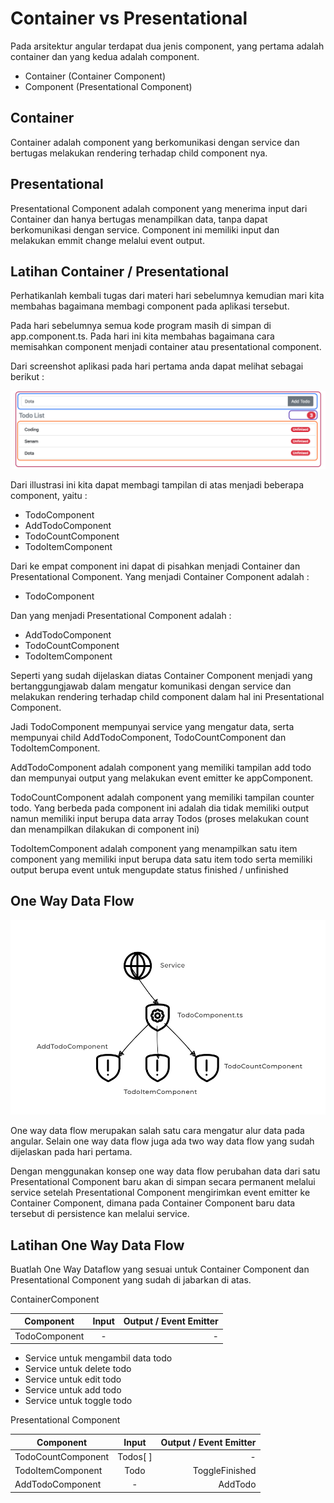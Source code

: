 # Container vs Presentational

Pada arsitektur angular terdapat dua jenis component, yang pertama adalah container dan yang kedua adalah component.

- Container (Container Component)
- Component (Presentational Component)

## Container

Container adalah component yang berkomunikasi dengan service dan bertugas melakukan rendering terhadap child component nya.

## Presentational

Presentational Component adalah component yang menerima input dari Container dan hanya bertugas menampilkan data, tanpa dapat berkomunikasi dengan service. Component ini memiliki input dan melakukan emmit change melalui event output.

## Latihan Container / Presentational

Perhatikanlah kembali tugas dari materi hari sebelumnya kemudian mari kita membahas bagaimana membagi component pada aplikasi tersebut.

Pada hari sebelumnya semua kode program masih di simpan di app.component.ts. Pada hari ini kita membahas bagaimana cara memisahkan component menjadi container atau presentational component.

Dari screenshot aplikasi pada hari pertama anda dapat melihat sebagai berikut :

!['img](diagrams/container-component.png)

Dari illustrasi ini kita dapat membagi tampilan di atas menjadi beberapa component, yaitu :

- TodoComponent 
- AddTodoComponent
- TodoCountComponent
- TodoItemComponent

Dari ke empat component ini dapat di pisahkan menjadi Container dan Presentational Component. Yang menjadi Container Component adalah :

- TodoComponent 

Dan yang menjadi Presentational Component adalah :

- AddTodoComponent
- TodoCountComponent
- TodoItemComponent

Seperti yang sudah dijelaskan diatas Container Component menjadi yang bertanggungjawab dalam mengatur komunikasi dengan service dan melakukan rendering terhadap child component dalam hal ini Presentational Component.

Jadi TodoComponent mempunyai service yang mengatur data, serta mempunyai child AddTodoComponent, TodoCountComponent dan TodoItemComponent.

AddTodoComponent adalah component yang memiliki tampilan add todo dan mempunyai output yang melakukan event emitter ke appComponent.

TodoCountComponent adalah component yang memiliki tampilan counter todo. Yang berbeda pada component ini adalah dia tidak memiliki output namun memiliki input berupa data array Todos (proses melakukan count dan menampilkan dilakukan di component ini)

TodoItemComponent adalah component yang menampilkan satu item component yang memiliki input berupa data satu item todo serta memiliki output berupa event untuk mengupdate status finished / unfinished

## One Way Data Flow

!['comtree'](diagrams/componentTree.png)

One way data flow merupakan salah satu cara mengatur alur data pada angular. Selain one way data flow juga ada two way data flow yang sudah dijelaskan pada hari pertama.

Dengan menggunakan konsep one way data flow perubahan data dari satu Presentational Component baru akan di simpan secara permanent melalui service setelah Presentational Component mengirimkan event emitter ke Container Component, dimana pada Container Component baru data tersebut di persistence kan melalui service.

## Latihan One Way Data Flow

Buatlah One Way Dataflow yang sesuai untuk Container Component dan Presentational Component yang sudah di jabarkan di atas.

ContainerComponent

| Component     | Input | Output / Event Emitter |
| ------------- | :---: | ---------------------: |
| TodoComponent |   -   |                      - |

- Service untuk mengambil data todo
- Service untuk delete todo
- Service untuk edit todo
- Service untuk add todo
- Service untuk toggle todo

Presentational Component

| Component          |  Input   | Output / Event Emitter |
| ------------------ | :------: | ---------------------: |
| TodoCountComponent | Todos[ ] |                      - |
| TodoItemComponent  |   Todo   |         ToggleFinished |
| AddTodoComponent   |    -     |                AddTodo |
